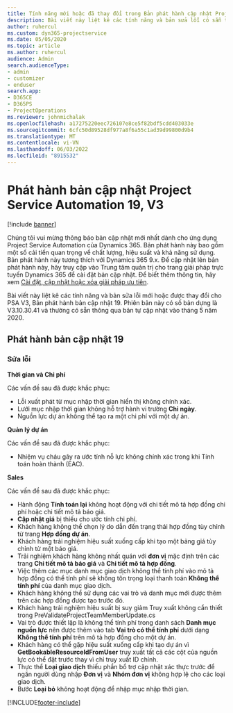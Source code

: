 ```yaml
---
title: Tính năng mới hoặc đã thay đổi trong Bản phát hành cập nhật Project Service Automation 19, V3
description: Bài viết này liệt kê các tính năng và bản sửa lỗi có sẵn trong Bản phát hành bản cập nhật tự động hóa dịch vụ dự án 19, V3.
author: ruhercul
ms.custom: dyn365-projectservice
ms.date: 05/05/2020
ms.topic: article
ms.author: ruhercul
audience: Admin
search.audienceType:
- admin
- customizer
- enduser
search.app:
- D365CE
- D365PS
- ProjectOperations
ms.reviewer: johnmichalak
ms.openlocfilehash: a17275220eec726107e8ce5f82bdf5cdd403033e
ms.sourcegitcommit: 6cfc50d89528df977a8f6a55c1ad39d99800d9b4
ms.translationtype: MT
ms.contentlocale: vi-VN
ms.lasthandoff: 06/03/2022
ms.locfileid: "8915532"
---
```

# <a name="project-service-automation-update-release-19-v3"></a>Phát hành bản cập nhật Project Service Automation 19, V3

[!include [banner](../includes/psa-now-project-operations.md)]

Chúng tôi vui mừng thông báo bản cập nhật mới nhất dành cho ứng dụng Project Service Automation của Dynamics 365. Bản phát hành này bao gồm một số cải tiến quan trọng về chất lượng, hiệu suất và khả năng sử dụng. Bản phát hành này tương thích với Dynamics 365 9.x. Để cập nhật lên bản phát hành này, hãy truy cập vào Trung tâm quản trị cho trang giải pháp trực tuyến Dynamics 365 để cài đặt bản cập nhật. Để biết thêm thông tin, hãy xem [Cài đặt, cập nhật hoặc xóa giải pháp ưu tiên](/power-platform/admin/install-remove-preferred-solution).

Bài viết này liệt kê các tính năng và bản sửa lỗi mới hoặc được thay đổi cho PSA V3, Bản phát hành bản cập nhật 19. Phiên bản này có số bản dựng là V3.10.30.41 và thường có sẵn thông qua bản tự cập nhật vào tháng 5 năm 2020.

## <a name="update-release-19"></a>Phát hành bản cập nhật 19

### <a name="bug-fixes"></a>Sửa lỗi

**Thời gian và Chi phí**

Các vấn đề sau đã được khắc phục: 

- Lỗi xuất phát từ mục nhập thời gian hiển thị không chính xác.
- Lưới mục nhập thời gian không hỗ trợ hành vi trường **Chỉ ngày**.
- Nguồn lực dự án không thể tạo ra một chi phí với một dự án.

**Quản lý dự án**

Các vấn đề sau đã được khắc phục: 

-  Nhiệm vụ cháu gây ra ước tính nỗ lực không chính xác trong khi Tính toán hoàn thành (EAC).

**Sales**

Các vấn đề sau đã được khắc phục: 

- Hành động **Tính toán lại** không hoạt động với chi tiết mô tả hợp đồng chi phí hoặc chi tiết mô tả báo giá.
- **Cập nhật giá** bị thiếu cho ước tính chi phí.
-  Khách hàng không thể chọn lý do dẫn đến trạng thái hợp đồng tùy chỉnh từ trang **Hợp đồng dự án**.
- Khách hàng trải nghiệm hiệu suất xuống cấp khi tạo một bảng giá tùy chỉnh từ một báo giá.
- Trải nghiệm khách hàng không nhất quán với **đơn vị** mặc định trên các trang **Chi tiết mô tả báo giá** và **Chi tiết mô tả hợp đồng**.
- Việc thêm các mục danh mục giao dịch không thể tính phí vào mô tả hợp đồng có thể tính phí sẽ không tôn trọng loại thanh toán **Không thể tính phí** của danh mục giao dịch.
- Khách hàng không thể sử dụng các vai trò và danh mục mới được thêm trên các hợp đồng được tạo trước đó.
- Khách hàng trải nghiệm hiệu suất bị suy giảm Truy xuất không cần thiết trong PreValidateProjectTeamMemberUpdate.cs
- Vai trò được thiết lập là không thể tính phí trong danh sách **Danh mục nguồn lực** nên được thêm vào tab **Vai trò có thể tính phí** dưới dạng **Không thể tính phí** trên mô tả hợp đồng cho một dự án.
- Khách hàng có thể gặp hiệu suất xuống cấp khi tạo dự án vì **GetBookableResourceIdFromUser** truy xuất tất cả các cột của nguồn lực có thể đặt trước thay vì chỉ truy xuất ID chính.
- Thực thể **Loại giao dịch** thiếu phần bổ trợ cập nhật xác thực trước để ngăn người dùng nhập **Đơn vị** và **Nhóm đơn vị** không hợp lệ cho các loại giao dịch.
- Bước **Loại bỏ** không hoạt động để nhập mục nhập thời gian.


[!INCLUDE[footer-include](../includes/footer-banner.md)]
